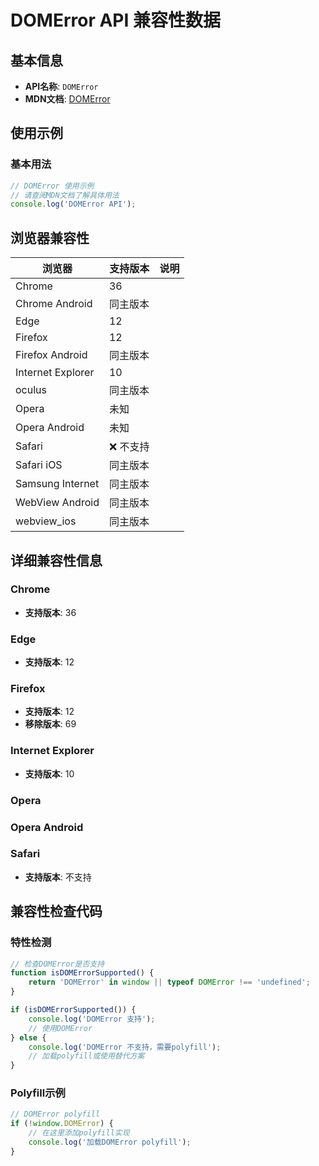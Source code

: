 # DOMError API 兼容性数据

## 基本信息

- **API名称**: `DOMError`
- **MDN文档**: [DOMError](https://developer.mozilla.org/docs/Web/API/DOMError)

## 使用示例

### 基本用法

```javascript
// DOMError 使用示例
// 请查阅MDN文档了解具体用法
console.log('DOMError API');
```

## 浏览器兼容性

| 浏览器 | 支持版本 | 说明 |
|--------|----------|------|
| Chrome | 36 |  |
| Chrome Android | 同主版本 |  |
| Edge | 12 |  |
| Firefox | 12 |  |
| Firefox Android | 同主版本 |  |
| Internet Explorer | 10 |  |
| oculus | 同主版本 |  |
| Opera | 未知 |  |
| Opera Android | 未知 |  |
| Safari | ❌ 不支持 |  |
| Safari iOS | 同主版本 |  |
| Samsung Internet | 同主版本 |  |
| WebView Android | 同主版本 |  |
| webview_ios | 同主版本 |  |

## 详细兼容性信息

### Chrome

- **支持版本**: 36

### Edge

- **支持版本**: 12

### Firefox

- **支持版本**: 12
- **移除版本**: 69

### Internet Explorer

- **支持版本**: 10

### Opera


### Opera Android


### Safari

- **支持版本**: 不支持

## 兼容性检查代码

### 特性检测

```javascript
// 检查DOMError是否支持
function isDOMErrorSupported() {
    return 'DOMError' in window || typeof DOMError !== 'undefined';
}

if (isDOMErrorSupported()) {
    console.log('DOMError 支持');
    // 使用DOMError
} else {
    console.log('DOMError 不支持，需要polyfill');
    // 加载polyfill或使用替代方案
}
```

### Polyfill示例

```javascript
// DOMError polyfill
if (!window.DOMError) {
    // 在这里添加polyfill实现
    console.log('加载DOMError polyfill');
}
```

